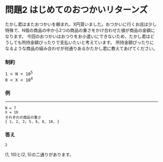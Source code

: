 # 問題2 はじめてのおつかいリターンズ
たかし君はまたおつかいを頼まれ、X円貰いました。おつかいに行くお店は少し特殊で、N個の商品の中から2つの商品の重さをかけ合わせた値が商品の金額になります。
今回のおつかいはおつりをお小遣いにできないため、たかし君はどうしても所持金額ぴったりで支払いたいと考えています。
所持金額ぴったりになるような商品の組み合わせが何通りあるかたかし君に教えてあげてください。

### 制約
<pre>
1 < N < 10<sup>5</sup>  
0 < X < 10<sup>4</sup>  
</pre>

### 例

---

```
N = 7
X = 10
それぞれの商品の重さ
{ 1, 2, 3, 5, 6, 8, 10, }
```

### 答え
```
2
```
(1, 10)と(2, 5)の二通りがあります。
